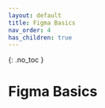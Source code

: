 ```yaml
---
layout: default
title: Figma Basics
nav_order: 4
has_children: true
---
```


{: .no_toc }

# Figma Basics